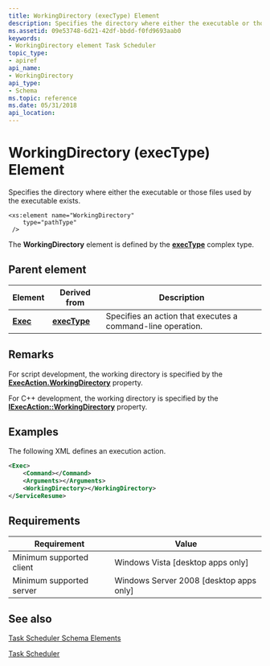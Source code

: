 ```yaml
---
title: WorkingDirectory (execType) Element
description: Specifies the directory where either the executable or those files used by the executable exists.
ms.assetid: 09e53748-6d21-42df-bbdd-f0fd9693aab0
keywords:
- WorkingDirectory element Task Scheduler
topic_type:
- apiref
api_name:
- WorkingDirectory
api_type:
- Schema
ms.topic: reference
ms.date: 05/31/2018
api_location: 
---
```


# WorkingDirectory (execType) Element

Specifies the directory where either the executable or those files used by the executable exists.

``` syntax
<xs:element name="WorkingDirectory"
    type="pathType"
 />
```

The **WorkingDirectory** element is defined by the [**execType**](taskschedulerschema-exectype-complextype.md) complex type.

## Parent element



| Element                                                      | Derived from                                                 | Description                                                            |
|--------------------------------------------------------------|--------------------------------------------------------------|------------------------------------------------------------------------|
| [**Exec**](taskschedulerschema-exec-actiongroup-element.md) | [**execType**](taskschedulerschema-exectype-complextype.md) | Specifies an action that executes a command-line operation.<br/> |



## Remarks

For script development, the working directory is specified by the [**ExecAction.WorkingDirectory**](execaction-workingdirectory.md) property.

For C++ development, the working directory is specified by the [**IExecAction::WorkingDirectory**](/windows/desktop/api/taskschd/nf-taskschd-iexecaction-get_workingdirectory) property.

## Examples

The following XML defines an execution action.


```XML
<Exec>
    <Command></Command>
    <Arguments></Arguments>
    <WorkingDirectory></WorkingDirectory>
</ServiceResume>
```



## Requirements



| Requirement | Value |
|-------------------------------------|------------------------------------------------------|
| Minimum supported client<br/> | Windows Vista \[desktop apps only\]<br/>       |
| Minimum supported server<br/> | Windows Server 2008 \[desktop apps only\]<br/> |



## See also

<dl> <dt>

[Task Scheduler Schema Elements](task-scheduler-schema-elements.md)
</dt> <dt>

[Task Scheduler](task-scheduler-start-page.md)
</dt> </dl>

 

 






